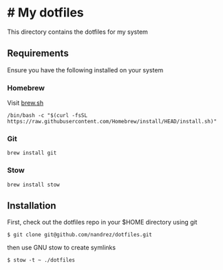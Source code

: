 # # My dotfiles
This directory contains the dotfiles for my system

## Requirements
Ensure you have the following installed on your system

### Homebrew
Visit [brew.sh](https://brew.sh/)
```
/bin/bash -c "$(curl -fsSL https://raw.githubusercontent.com/Homebrew/install/HEAD/install.sh)"
```

### Git
```
brew install git
```

### Stow
```
brew install stow
```

## Installation
First, check out the dotfiles repo in your $HOME directory using git
```
$ git clone git@github.com/nandrez/dotfiles.git
```

then use GNU stow to create symlinks
```
$ stow -t ~ ./dotfiles
```
